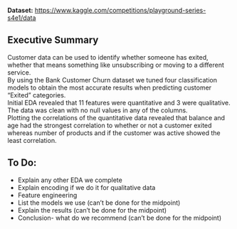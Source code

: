 **Dataset:** https://www.kaggle.com/competitions/playground-series-s4e1/data

## **Executive Summary**
Customer data can be used to identify whether someone has exited, whether that means something like unsubscribing or moving to a different service. <br /> 
By using the Bank Customer Churn dataset we tuned four classification models to obtain the most accurate results when predicting customer “Exited” categories. <br /> 
Initial EDA revealed that 11 features were quantitative and 3 were qualitative. The data was clean with no null values in any of the columns. <br />
Plotting the correlations of the quantitative data revealed that balance and age had the strongest correlation to whether or not a customer exited whereas number of products and if the customer was active showed the least correlation.

## **To Do:**
* Explain any other EDA we complete <br />
* Explain encoding if we do it for qualitative data <br />
* Feature engineering <br />
* List the models we use (can’t be done for the midpoint) <br />
* Explain the results (can’t be done for the midpoint) <br />
* Conclusion- what do we recommend (can’t be done for the midpoint) <br />
